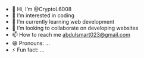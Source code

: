 - 👋 Hi, I’m @CryptoL6008
- 👀 I’m interested in coding
- 🌱 I’m currently learning web development 
- 💞️ I’m looking to collaborate on developing websites
- 📫 How to reach me abdulsmart023@gmail.com
- 😄 Pronouns: ...
- ⚡ Fun fact: ...

<!---
CryptoL6008/CryptoL6008 is a ✨ special ✨ repository because its `README.md` (this file) appears on your GitHub profile.
You can click the Preview link to take a look at your changes.
--->
